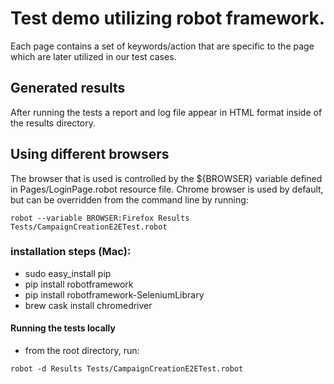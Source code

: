 #  Test demo utilizing robot framework. 

Each page contains a set of keywords/action that are specific to the page which are later utilized in our test cases.

## Generated results
After running the tests a report and log file appear in HTML format inside of the results directory.
 
## Using different browsers
 The browser that is used is controlled by the ${BROWSER} variable defined in Pages/LoginPage.robot resource file. Chrome browser is used by default, but can be  overridden from the command line by running:
 
`robot --variable BROWSER:Firefox Results Tests/CampaignCreationE2ETest.robot`


### installation steps (Mac):
- sudo easy_install pip
- pip install robotframework
- pip install robotframework-SeleniumLibrary
- brew cask install chromedriver
 
#### Running the tests locally
- from the root directory, run:

`robot -d Results Tests/CampaignCreationE2ETest.robot`
